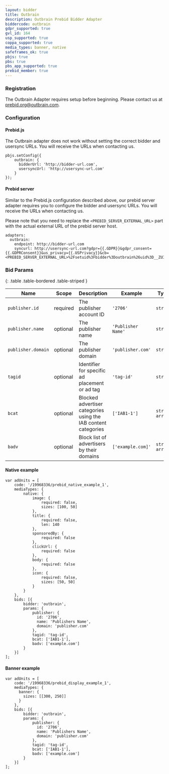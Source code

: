 ```yaml
---
layout: bidder
title: Outbrain
description: Outbrain Prebid Bidder Adapter
biddercode: outbrain
gdpr_supported: true
gvl_id: 164
usp_supported: true
coppa_supported: true
media_types: banner, native
safeframes_ok: true
pbjs: true
pbs: true
pbs_app_supported: true
prebid_member: true
---
```


### Registration

The Outbrain Adapter requires setup before beginning. Please contact us at prebid.org@outbrain.com.

### Configuration

#### Prebid.js

The Outbrain adapter does not work without setting the correct bidder and usersync URLs.
You will receive the URLs when contacting us.
```
pbjs.setConfig({
    outbrain: {
      bidderUrl: 'http://bidder-url.com',
      usersyncUrl: 'http://usersync-url.com'
    }
});
```

#### Prebid server

Similar to the Prebid.js configuration described above, our prebid server adapter requires you to configure the bidder and usersync URLs.
You will receive the URLs when contacting us. 

Please note that you need to replace the `<PREBID_SERVER_EXTERNAL_URL>` part with the actual external URL of the prebid server host.
```
adapters:
  outbrain:
    endpoint: http://bidder-url.com
    syncurl: http://usersync-url.com?gdpr={{.GDPR}}&gdpr_consent={{.GDPRConsent}}&us_privacy={{.USPrivacy}}&cb=<PREBID_SERVER_EXTERNAL_URL>%2Fsetuid%3Fbidder%3Doutbrain%26uid%3D__ZUID__

```

### Bid Params

{: .table .table-bordered .table-striped }

| Name               | Scope    | Description                                                    | Example            | Type           |
|--------------------|----------|----------------------------------------------------------------|--------------------|----------------|
| `publisher.id`     | required | The publisher account ID                                       | `'2706'`           | `string`       |
| `publisher.name`   | optional | The publisher name                                             | `'Publisher Name'` | `string`       |
| `publisher.domain` | optional | The publisher domain                                           | `'publisher.com'`  | `string`       |
| `tagid`            | optional | Identifier for specific ad placement or ad tag                 | `'tag-id'`         | `string`       |
| `bcat`             | optional | Blocked advertiser categories using the IAB content categories | `['IAB1-1']`       | `string array` |
| `badv`             | optional | Block list of advertisers by their domains                     | `['example.com]'`  | `string array` |

#### Native example

```
var adUnits = [
    code: '/19968336/prebid_native_example_1',
    mediaTypes: {
        native: {
            image: {
                required: false,
                sizes: [100, 50]
            },
            title: {
                required: false,
                len: 140
            },
            sponsoredBy: {
                required: false
            },
            clickUrl: {
                required: false
            },
            body: {
                required: false
            },
            icon: {
                required: false,
                sizes: [50, 50]
            }
        }
    },
    bids: [{
        bidder: 'outbrain',
        params: {
            publisher: {
              id: '2706',
              name: 'Publishers Name',
              domain: 'publisher.com'
            },
            tagid: 'tag-id',
            bcat: ['IAB1-1'],
            badv: ['example.com']
        }
    }]
];
```

#### Banner example
```
var adUnits = [
    code: '/19968336/prebid_display_example_1',
    mediaTypes: {
      banner: {
        sizes: [[300, 250]]
      } 
    },
    bids: [{
        bidder: 'outbrain',
        params: {
            publisher: {
              id: '2706',
              name: 'Publishers Name',
              domain: 'publisher.com'
            },
            tagid: 'tag-id',
            bcat: ['IAB1-1'],
            badv: ['example.com']
        }
    }]
];
```
